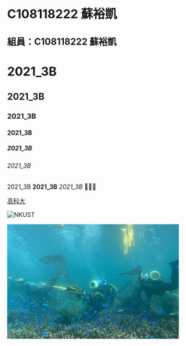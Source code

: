 # C108118222 蘇裕凱

## 組員：C108118222 蘇裕凱

# 2021_3B

## 2021_3B

### 2021_3B

#### 2021_3B

##### 2021_3B

###### 2021_3B

2021_3B **2021_3B** *2021_3B*  🥇🥈🥉

[高科大](https://www.nkust.edu.tw) 

![NKUST](https://www.nkust.edu.tw/var/file/0/1000/img/513/182513897.png "NKUST")

![fig](nkust.jpg "海底觀光")
